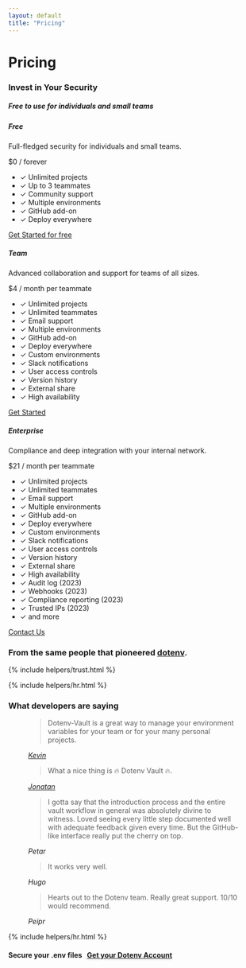 ```yaml
---
layout: default
title: "Pricing"
---
```


<div class="row">
  <div class="col-lg-10 offset-lg-1">
    <h1 class="text-center h5 text-secondary font-monospace mt-5 pb-0 mb-0 fw-normal">Pricing</h1>
    <h3 class="text-center h1 fw-bold">Invest in Your Security</h3>
    <h5 class="text-center">Free to use for individuals and small teams</h5>
    <div class="card-group mt-4">
      <div class="card bg-warning" style="--bs-bg-opacity: 0.1;">
        <div class="card-header py-3">
          <h5 class="card-title h4 fw-bold">Free</h5>
          <p class="card-text small">Full-fledged security for individuals and small teams.</p>
          <p class="card-text"><span class="font-monosopace fw-semibold h5">$0</span> / forever</p>
        </div>
        <div class="card-body p-0">
          <ul class="list-group list-group-flush">
            <li class="list-group-item small bg-transparent">
              <span class="text-success">✓</span> Unlimited projects
            </li>
            <li class="list-group-item small bg-transparent">
              <span class="text-success">✓</span> Up to 3 teammates
            </li>
            <li class="list-group-item small bg-transparent">
              <span class="text-success">✓</span> Community support
            </li>
            <li class="list-group-item small bg-transparent">
              <span class="text-success">✓</span> Multiple environments
            </li>
            <li class="list-group-item small bg-transparent">
              <span class="text-success">✓</span> GitHub add-on
            </li>
            <li class="list-group-item small bg-transparent">
              <span class="text-success">✓</span> Deploy everywhere
            </li>
          </ul>
        </div>
        <div class="card-footer">
          <div class="d-grid gap-2">
            <a class="btn btn-sm btn-link text-dark" href="/signup">Get Started for free</a>
          </div>
        </div>
      </div>
      <div class="card bg-warning" style="--bs-bg-opacity: 0.1;">
        <div class="card-header py-3">
          <h5 class="card-title h4 fw-bold">Team</h5>
          <p class="card-text small">Advanced collaboration and support for teams of all sizes.</p>
          <p class="card-text"><span class="font-monosopace fw-semibold h5">$4 / month</span> per teammate</p>
        </div>
        <div class="card-body p-0">
          <ul class="list-group list-group-flush">
            <li class="list-group-item small bg-transparent">
              <span class="text-success">✓</span> Unlimited projects
            </li>
            <li class="list-group-item small bg-transparent">
              <span class="text-success">✓</span> Unlimited teammates
            </li>
            <li class="list-group-item small bg-transparent">
              <span class="text-success">✓</span> Email support
            </li>
            <li class="list-group-item small bg-transparent">
              <span class="text-success">✓</span> Multiple environments
            </li>
            <li class="list-group-item small bg-transparent">
              <span class="text-success">✓</span> GitHub add-on
            </li>
            <li class="list-group-item small bg-transparent">
              <span class="text-success">✓</span> Deploy everywhere
            </li>
            <li class="list-group-item small bg-transparent">
              <span class="text-success">✓</span> Custom environments
            </li>
            <li class="list-group-item small bg-transparent">
              <span class="text-success">✓</span> Slack notifications
            </li>
            <li class="list-group-item small bg-transparent">
              <span class="text-success">✓</span> User access controls
            </li>
            <li class="list-group-item small bg-transparent">
              <span class="text-success">✓</span> Version history
            </li>
            <li class="list-group-item small bg-transparent">
              <span class="text-success">✓</span> External share
            </li>
            <li class="list-group-item small bg-transparent">
              <span class="text-success">✓</span> High availability
            </li>
          </ul>
        </div>
        <div class="card-footer">
          <div class="d-grid gap-2">
            <a class="btn btn-sm btn-dark" href="/signup">Get Started</a>
          </div>
        </div>
      </div>
      <div class="card bg-warning" style="--bs-bg-opacity: 0.1;">
        <div class="card-header py-3">
          <h5 class="card-title h4 fw-bold">Enterprise</h5>
          <p class="card-text small">Compliance and deep integration with your internal network.</p>
          <p class="card-text"><span class="font-monosopace fw-semibold h5">$21 / month</span> per teammate</p>
        </div>
        <div class="card-body p-0">
          <ul class="list-group list-group-flush">
            <li class="list-group-item small bg-transparent">
              <span class="text-success">✓</span> Unlimited projects
            </li>
            <li class="list-group-item small bg-transparent">
              <span class="text-success">✓</span> Unlimited teammates
            </li>
            <li class="list-group-item small bg-transparent">
              <span class="text-success">✓</span> Email support
            </li>
            <li class="list-group-item small bg-transparent">
              <span class="text-success">✓</span> Multiple environments
            </li>
            <li class="list-group-item small bg-transparent">
              <span class="text-success">✓</span> GitHub add-on
            </li>
            <li class="list-group-item small bg-transparent">
              <span class="text-success">✓</span> Deploy everywhere
            </li>
            <li class="list-group-item small bg-transparent">
              <span class="text-success">✓</span> Custom environments
            </li>
            <li class="list-group-item small bg-transparent">
              <span class="text-success">✓</span> Slack notifications
            </li>
            <li class="list-group-item small bg-transparent">
              <span class="text-success">✓</span> User access controls
            </li>
            <li class="list-group-item small bg-transparent">
              <span class="text-success">✓</span> Version history
            </li>
            <li class="list-group-item small bg-transparent">
              <span class="text-success">✓</span> External share
            </li>
            <li class="list-group-item small bg-transparent">
              <span class="text-success">✓</span> High availability
            </li>
            <li class="list-group-item small bg-transparent">
              <span class="text-success">✓</span> Audit log (2023)
            </li>
            <li class="list-group-item small bg-transparent">
              <span class="text-success">✓</span> Webhooks (2023)
            </li>
            <li class="list-group-item small bg-transparent">
              <span class="text-success">✓</span> Compliance reporting (2023)
            </li>
            <li class="list-group-item small bg-transparent">
              <span class="text-success">✓</span> Trusted IPs (2023)
            </li>
            <li class="list-group-item small bg-transparent">
              <span class="text-success">✓</span> and more
            </li>
          </ul>
        </div>
        <div class="card-footer">
          <div class="d-grid gap-2">
            <a class="btn btn-sm btn-outline-dark" href="mailto:support@dotenv.org">Contact Us</a>
          </div>
        </div>
      </div>
    </div>
  </div>
</div>

<div class="row">
  <div class="col col-lg-10 offset-lg-1">
    <h3 class="display-6 fw-bold mt-5 mb-1 text-center">From the same people that pioneered <a class="text-dark" href="https://github.com/motdotla/dotenv" target="_blank">dotenv</a>.</h3>
    {% include helpers/trust.html %}
    <br/>
  </div>
</div>

{% include helpers/hr.html %}

<div class="row">
  <div class="col col-lg-8 offset-lg-2">
    <h3 class="display-5 fw-bold mt-4 mb-3 pt-4 text-center">What developers are saying</h3>
    <figure class="text-center mb-4">
      <blockquote class="blockquote">
        <p>Dotenv-Vault is a great way to manage your environment variables for your team or for your many personal projects.</p>
      </blockquote>
      <figcaption class="blockquote-footer">
        <a class="text-muted" href="https://twitter.com/KevLXu/status/1530754462758883328" target="_blank"><cite title="Kevin">Kevin</cite></a>
      </figcaption>
    </figure>
    <figure class="text-center mb-4">
      <blockquote class="blockquote">
        <p>What a nice thing is 🔥 Dotenv Vault 🔥.</p>
      </blockquote>
      <figcaption class="blockquote-footer">
        <a class="text-muted" href="https://twitter.com/jonatan_salas/status/1552292632554082305" target="_blank"><cite title="Jonatan">Jonatan</cite></a>
      </figcaption>
    </figure>
    <figure class="text-center mb-4">
      <blockquote class="blockquote">
        <p>I gotta say that the introduction process and the entire vault workflow in general was absolutely divine to witness. Loved seeing every little step documented well with adequate feedback given every time. But the GitHub-like interface really put the cherry on top.</p>
      </blockquote>
      <figcaption class="blockquote-footer">
        <cite title="Petar">Petar</cite>
      </figcaption>
    </figure>
    <figure class="text-center mb-4">
      <blockquote class="blockquote">
        <p>It works very well.</p>
      </blockquote>
      <figcaption class="blockquote-footer">
        <cite title="Petar">Hugo</cite>
      </figcaption>
    </figure>
    <figure class="text-center mb-4">
      <blockquote class="blockquote">
        <p>Hearts out to the Dotenv team. Really great support. 10/10 would recommend.</p>
      </blockquote>
      <figcaption class="blockquote-footer">
        <cite title="Petar">Peipr</cite>
      </figcaption>
    </figure>
  </div>
</div>

{% include helpers/hr.html %}

<div class="row">
  <div class="col">
    <h4 class="fw-bold text-center py-4 mt-4">
      Secure your .env files &nbsp;&nbsp;<a class="btn btn-dark btn-sm" href="/signup">Get your Dotenv Account</a>
    </h4>
  </div>
</div>

